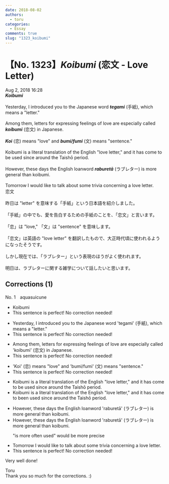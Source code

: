 ```yaml
---
date: 2018-08-02
authors:
  - toru
categories:
  - Essay
comments: true
slug: "1323_koibumi"
---
```


# 【No. 1323】<strong><em>Koibumi</em></strong> (恋文 - Love Letter)
<div class="date">Aug 2, 2018 16:28</div>
<div id="post"><div id="body_show_ori">
<strong><em>Koibumi</em></strong><br/><br/>Yesterday, I introduced you to the Japanese word <strong><em>tegami</em></strong> (手紙), which means a "letter."<br/><br/>Among them, letters for expressing feelings of love are especially called <strong><em>koibumi</em></strong> (恋文) in Japanese.<br/><br/><strong><em>Koi</em></strong> (恋) means "love" and <strong><em>bumi/fumi</em></strong> (文) means "sentence."<br/><br/>Koibumi is a literal translation of the English "love letter," and it has come to be used since around the Taishō period.<br/><br/>However, these days the English loanword <strong><em>raburetā</em></strong> (ラブレター) is more general than koibumi.<br/><br/>Tomorrow I would like to talk about some trivia concerning a love letter.
</div></div>

<!-- more -->

<div id="post_ja"><div id="body_show_mo">
恋文<br/><br/>昨日は "letter" を意味する「手紙」という日本語を紹介しました。<br/><br/>「手紙」の中でも、愛を告白するための手紙のことを、「恋文」と言います。<br/><br/>「恋」は "love," 「文」は "sentence" を意味します。<br/><br/>「恋文」は英語の "love letter" を翻訳したもので、大正時代頃に使われるようになったそうです。<br/><br/>しかし現在では、「ラブレター」という表現のほうがよく使われます。<br/><br/>明日は、ラブレターに関する雑学について話したいと思います。
</div></div>

## Corrections (1)
<div id="block"><div class="first_name"> No. 1　<span class="just_name">aquasuicune</span></div><div id="block2">
<ul class="correction_field">
<li class="incorrect">Koibumi</li>
<li class="corrected perfect">This sentence is perfect! No correction needed!</li>
</ul>
<ul class="correction_field">
<li class="incorrect">Yesterday, I introduced you to the Japanese word 'tegami' (手紙), which means a "letter."</li>
<li class="corrected perfect">This sentence is perfect! No correction needed!</li>
</ul>
<ul class="correction_field">
<li class="incorrect">Among them, letters for expressing feelings of love are especially called 'koibumi' (恋文) in Japanese.</li>
<li class="corrected perfect">This sentence is perfect! No correction needed!</li>
</ul>
<ul class="correction_field">
<li class="incorrect">'Koi' (恋) means "love" and 'bumi/fumi' (文) means "sentence."</li>
<li class="corrected perfect">This sentence is perfect! No correction needed!</li>
</ul>
<ul class="correction_field">
<li class="incorrect">Koibumi is a literal translation of the English "love letter," and it has come to be used since around the Taishō period.</li>
<li class="corrected correct">
Koibumi is a literal translation of the English "love letter," and it has <span class="sline">come to</span> <span class="f_blue">been </span>used since around the Taishō period.
</li>
</ul>
<ul class="correction_field">
<li class="incorrect">However, these days the English loanword 'raburetā' (ラブレター) is more general than koibumi.</li>
<li class="corrected correct">
However, these days the English loanword 'raburetā' (ラブレター) is more general than koibumi.
<p class="correction_comment">"is more often used" would be more precise</p>
</li>
</ul>
<ul class="correction_field">
<li class="incorrect">Tomorrow I would like to talk about some trivia concerning a love letter.</li>
<li class="corrected perfect">This sentence is perfect! No correction needed!</li>
</ul>
<p class="comment_small">
 Very well done!
</p>

</div><div class="name"><span class="just_name">Toru</span><br>
Thank you so much for the corrections. :)
</div>
</div>
